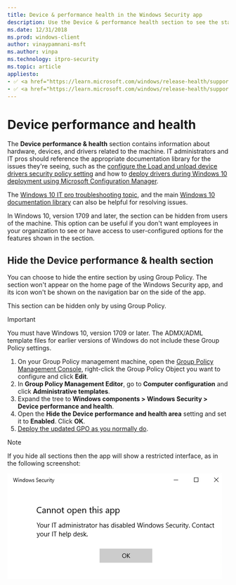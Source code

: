 ```yaml
---
title: Device & performance health in the Windows Security app
description: Use the Device & performance health section to see the status of the machine and note any storage, update, battery, driver, or hardware configuration issues
ms.date: 12/31/2018
ms.prod: windows-client
author: vinaypamnani-msft
ms.author: vinpa
ms.technology: itpro-security
ms.topic: article
appliesto:
- ✅ <a href="https://learn.microsoft.com/windows/release-health/supported-versions-windows-client" target="_blank">Windows 11</a>
- ✅ <a href="https://learn.microsoft.com/windows/release-health/supported-versions-windows-client" target="_blank">Windows 10</a>
---
```



# Device performance and health

The **Device performance & health** section contains information about hardware, devices, and drivers related to the machine. IT administrators and IT pros should reference the appropriate documentation library for the issues they're seeing, such as the [configure the Load and unload device drivers security policy setting](/windows/device-security/security-policy-settings/load-and-unload-device-drivers) and how to [deploy drivers during Windows 10 deployment using Microsoft Configuration Manager](/windows/deployment/deploy-windows-cm/add-drivers-to-a-windows-10-deployment-with-windows-pe-using-configuration-manager).

The [Windows 10 IT pro troubleshooting topic](/windows/client-management/windows-10-support-solutions), and the main [Windows 10 documentation library](/windows/windows-10/) can also be helpful for resolving issues.

In Windows 10, version 1709 and later, the section can be hidden from users of the machine. This option can be useful if you don't want employees in your organization to see or have access to user-configured options for the features shown in the section.

## Hide the Device performance & health section

You can choose to hide the entire section by using Group Policy. The section won't appear on the home page of the Windows Security app, and its icon won't be shown on the navigation bar on the side of the app.

This section can be hidden only by using Group Policy.

> [!IMPORTANT]
> You must have Windows 10, version 1709 or later. The ADMX/ADML template files for earlier versions of Windows do not include these Group Policy settings.

1. On your Group Policy management machine, open the [Group Policy Management Console](/previous-versions/windows/it-pro/windows-server-2008-R2-and-2008/cc731212(v=ws.11)), right-click the Group Policy Object you want to configure and click **Edit**.
1. In **Group Policy Management Editor**, go to **Computer configuration** and click **Administrative templates**.
1. Expand the tree to **Windows components > Windows Security > Device performance and health**.
1. Open the **Hide the Device performance and health area** setting and set it to **Enabled**. Click **OK**.
1. [Deploy the updated GPO as you normally do](/windows/win32/srvnodes/group-policy).

> [!NOTE]
> If you hide all sections then the app will show a restricted interface, as in the following screenshot:
>
> ![Windows Security app with all sections hidden by Group Policy.](images/wdsc-all-hide.png)
